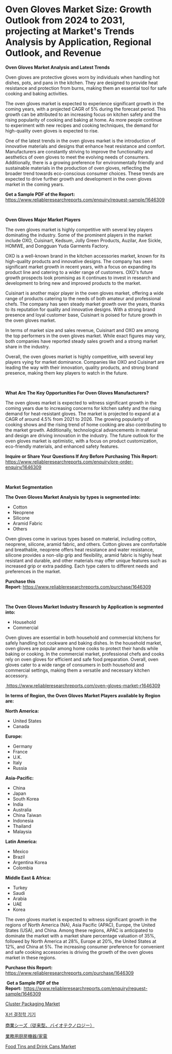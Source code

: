 <p><h1>Oven Gloves Market Size: Growth Outlook from 2024 to 2031, projecting at Market's Trends Analysis by Application, Regional Outlook, and Revenue</h1></p><p><strong>Oven Gloves Market Analysis and Latest Trends</strong></p>
<p><p>Oven gloves are protective gloves worn by individuals when handling hot dishes, pots, and pans in the kitchen. They are designed to provide heat resistance and protection from burns, making them an essential tool for safe cooking and baking activities.</p><p>The oven gloves market is expected to experience significant growth in the coming years, with a projected CAGR of 5% during the forecast period. This growth can be attributed to an increasing focus on kitchen safety and the rising popularity of cooking and baking at home. As more people continue to experiment with new recipes and cooking techniques, the demand for high-quality oven gloves is expected to rise.</p><p>One of the latest trends in the oven gloves market is the introduction of innovative materials and designs that enhance heat resistance and comfort. Manufacturers are constantly striving to improve the functionality and aesthetics of oven gloves to meet the evolving needs of consumers. Additionally, there is a growing preference for environmentally friendly and sustainable materials in the production of oven gloves, reflecting the broader trend towards eco-conscious consumer choices. These trends are expected to drive further growth and development in the oven gloves market in the coming years.</p></p>
<p><strong>Get a Sample PDF of the Report:&nbsp;</strong> <a href="https://www.reliableresearchreports.com/enquiry/request-sample/1646309">https://www.reliableresearchreports.com/enquiry/request-sample/1646309</a></p>
<p>&nbsp;</p>
<p><strong>Oven Gloves Major Market Players</strong></p>
<p><p>The oven gloves market is highly competitive with several key players dominating the industry. Some of the prominent players in the market include OXO, Cuisinart, Kedsum, Jolly Green Products, Auzilar, Axe Sickle, HOMWE, and Dongguan Yuda Garments Factory.</p><p>OXO is a well-known brand in the kitchen accessories market, known for its high-quality products and innovative designs. The company has seen significant market growth in recent years, with a focus on expanding its product line and catering to a wider range of customers. OXO's future growth prospects look promising as it continues to invest in research and development to bring new and improved products to the market.</p><p>Cuisinart is another major player in the oven gloves market, offering a wide range of products catering to the needs of both amateur and professional chefs. The company has seen steady market growth over the years, thanks to its reputation for quality and innovative designs. With a strong brand presence and loyal customer base, Cuisinart is poised for future growth in the oven gloves market.</p><p>In terms of market size and sales revenue, Cuisinart and OXO are among the top performers in the oven gloves market. While exact figures may vary, both companies have reported steady sales growth and a strong market share in the industry.</p><p>Overall, the oven gloves market is highly competitive, with several key players vying for market dominance. Companies like OXO and Cuisinart are leading the way with their innovation, quality products, and strong brand presence, making them key players to watch in the future.</p></p>
<p>&nbsp;</p>
<p><strong>What Are The Key Opportunities For Oven Gloves Manufacturers?</strong></p>
<p><p>The oven gloves market is expected to witness significant growth in the coming years due to increasing concerns for kitchen safety and the rising demand for heat-resistant gloves. The market is projected to expand at a CAGR of around 4.5% from 2021 to 2026. The growing popularity of cooking shows and the rising trend of home cooking are also contributing to the market growth. Additionally, technological advancements in material and design are driving innovation in the industry. The future outlook for the oven gloves market is optimistic, with a focus on product customization, eco-friendly materials, and enhanced safety features.</p></p>
<p><strong>Inquire or Share Your Questions If Any Before Purchasing This Report:</strong> <a href="https://www.reliableresearchreports.com/enquiry/pre-order-enquiry/1646309">https://www.reliableresearchreports.com/enquiry/pre-order-enquiry/1646309</a></p>
<p>&nbsp;</p>
<p><strong>Market Segmentation</strong></p>
<p><strong>The Oven Gloves Market Analysis by types is segmented into:</strong></p>
<p><ul><li>Cotton</li><li>Neoprene</li><li>Silicone</li><li>Aramid Fabric</li><li>Others</li></ul></p>
<p><p>Oven gloves come in various types based on material, including cotton, neoprene, silicone, aramid fabric, and others. Cotton gloves are comfortable and breathable, neoprene offers heat resistance and water resistance, silicone provides a non-slip grip and flexibility, aramid fabric is highly heat resistant and durable, and other materials may offer unique features such as increased grip or extra padding. Each type caters to different needs and preferences in the market.</p></p>
<p><strong>Purchase this Report:&nbsp;</strong><a href="https://www.reliableresearchreports.com/purchase/1646309">https://www.reliableresearchreports.com/purchase/1646309</a></p>
<p>&nbsp;</p>
<p><strong>The Oven Gloves Market Industry Research by Application is segmented into:</strong></p>
<p><ul><li>Household</li><li>Commercial</li></ul></p>
<p><p>Oven gloves are essential in both household and commercial kitchens for safely handling hot cookware and baking dishes. In the household market, oven gloves are popular among home cooks to protect their hands while baking or cooking. In the commercial market, professional chefs and cooks rely on oven gloves for efficient and safe food preparation. Overall, oven gloves cater to a wide range of consumers in both household and commercial settings, making them a versatile and necessary kitchen accessory.</p></p>
<p><a href="https://www.reliableresearchreports.com/oven-gloves-market-r1646309">&nbsp;https://www.reliableresearchreports.com/oven-gloves-market-r1646309</a></p>
<p><strong>In terms of Region, the Oven Gloves Market Players available by Region are:</strong></p>
<p>
    <p> <strong> North America: </strong>
        <ul>
            <li>United States</li>
            <li>Canada</li>
        </ul>
        </p> 
    <p> <strong> Europe: </strong>
        <ul>
            <li>Germany</li>
            <li>France</li>
            <li>U.K.</li>
            <li>Italy</li>
            <li>Russia</li>
        </ul>
        </p> 
    <p> <strong> Asia-Pacific: </strong>
        <ul>
            <li>China</li>
            <li>Japan</li>
            <li>South Korea</li>
            <li>India</li>
            <li>Australia</li>
            <li>China Taiwan</li>
            <li>Indonesia</li>
            <li>Thailand</li>
            <li>Malaysia</li>
        </ul>
        </p> 
    <p> <strong> Latin America: </strong>
        <ul>
            <li>Mexico</li>
            <li>Brazil</li>
            <li>Argentina Korea</li>
            <li>Colombia</li>
        </ul>
        </p> 
    <p> <strong> Middle East & Africa: </strong>
        <ul>
            <li>Turkey</li>
            <li>Saudi</li>
            <li>Arabia</li>
            <li>UAE</li>
            <li>Korea</li>
        </ul>
    </p>
    </p>
<p><p>The oven gloves market is expected to witness significant growth in the regions of North America (NA), Asia Pacific (APAC), Europe, the United States (USA), and China. Among these regions, APAC is anticipated to dominate the market with a market share percentage valuation of 35%, followed by North America at 28%, Europe at 20%, the United States at 12%, and China at 5%. The increasing consumer preference for convenient and safe cooking accessories is driving the growth of the oven gloves market in these regions.</p></p>
<p><strong>Purchase this Report: </strong><a href="https://www.reliableresearchreports.com/purchase/1646309">https://www.reliableresearchreports.com/purchase/1646309</a></p>
<p>&nbsp;<strong>Get a Sample PDF of the Report:&nbsp;&nbsp;</strong><a href="https://www.reliableresearchreports.com/enquiry/request-sample/1646309">https://www.reliableresearchreports.com/enquiry/request-sample/1646309</a></p>
<p><strong></strong></p>
<p><p><a href="https://github.com/bmorecock/Market-Research-Report-List-3/blob/main/cluster-packaging-market.md">Cluster Packaging Market</a></p><p><a href="https://github.com/RichardLueilwitz787/Market-Research-Report-List-2/blob/main/7753528152425.md">X선 결정학 기기</a></p><p><a href="https://github.com/SimeonBode1/Market-Research-Report-List-1/blob/main/8002305144659.md">商業シーズ（従来型、バイオテクノロジー）</a></p><p><a href="https://github.com/leigh4852023/Market-Research-Report-List-1/blob/main/6380509144658.md">業務用厨房機器/家電</a></p><p><a href="https://github.com/jsmusil/Market-Research-Report-List-3/blob/main/food-tins-and-drink-cans-market.md">Food Tins and Drink Cans Market</a></p></p>